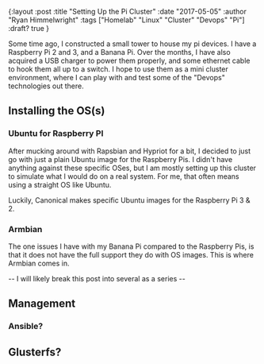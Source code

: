 {:layout :post
:title  "Setting Up the Pi Cluster"
:date "2017-05-05"
:author "Ryan Himmelwright"
:tags ["Homelab" "Linux" "Cluster" "Devops" "Pi"]
:draft? true
}

Some time ago, I constructed a small tower to house my pi devices. I have a Raspberry Pi 2 and 3, and a Banana Pi. Over the months, I have also acquired a USB charger to power them properly, and some ethernet cable to hook them all up to a switch. I hope to use them as a mini cluster environment, where I can play with and test some of the "Devops" technologies out there.

<!-- more -->

## Installing the OS(s)
### Ubuntu for Raspberry PI
After mucking around with Rapsbian and Hypriot for a bit, I decided to just go with just a plain Ubuntu image for the Raspberry Pis. I didn't have anything against these specific OSes, but I am mostly setting up this cluster to simulate what I would do on a real system. For me, that often means using a straight OS like Ubuntu.

Luckily, Canonical makes specific Ubuntu images for the Raspberry Pi 3 & 2.

### Armbian
The one issues I have with my Banana Pi compared to the Raspberry Pis, is that it does not have the full support they do with OS images. This is where Armbian comes in.




-- I will likely break this post into several as a series --

## Management
### Ansible?


## Glusterfs?